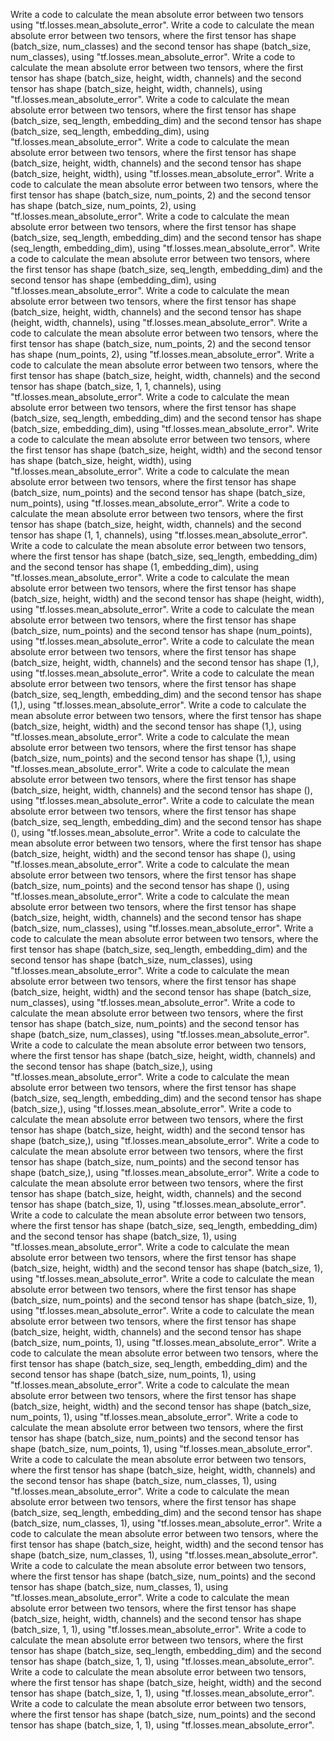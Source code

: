 Write a code to calculate the mean absolute error between two tensors using "tf.losses.mean_absolute_error".
Write a code to calculate the mean absolute error between two tensors, where the first tensor has shape (batch_size, num_classes) and the second tensor has shape (batch_size, num_classes), using "tf.losses.mean_absolute_error".
Write a code to calculate the mean absolute error between two tensors, where the first tensor has shape (batch_size, height, width, channels) and the second tensor has shape (batch_size, height, width, channels), using "tf.losses.mean_absolute_error".
Write a code to calculate the mean absolute error between two tensors, where the first tensor has shape (batch_size, seq_length, embedding_dim) and the second tensor has shape (batch_size, seq_length, embedding_dim), using "tf.losses.mean_absolute_error".
Write a code to calculate the mean absolute error between two tensors, where the first tensor has shape (batch_size, height, width, channels) and the second tensor has shape (batch_size, height, width), using "tf.losses.mean_absolute_error".
Write a code to calculate the mean absolute error between two tensors, where the first tensor has shape (batch_size, num_points, 2) and the second tensor has shape (batch_size, num_points, 2), using "tf.losses.mean_absolute_error".
Write a code to calculate the mean absolute error between two tensors, where the first tensor has shape (batch_size, seq_length, embedding_dim) and the second tensor has shape (seq_length, embedding_dim), using "tf.losses.mean_absolute_error".
Write a code to calculate the mean absolute error between two tensors, where the first tensor has shape (batch_size, seq_length, embedding_dim) and the second tensor has shape (embedding_dim), using "tf.losses.mean_absolute_error".
Write a code to calculate the mean absolute error between two tensors, where the first tensor has shape (batch_size, height, width, channels) and the second tensor has shape (height, width, channels), using "tf.losses.mean_absolute_error".
Write a code to calculate the mean absolute error between two tensors, where the first tensor has shape (batch_size, num_points, 2) and the second tensor has shape (num_points, 2), using "tf.losses.mean_absolute_error".
Write a code to calculate the mean absolute error between two tensors, where the first tensor has shape (batch_size, height, width, channels) and the second tensor has shape (batch_size, 1, 1, channels), using "tf.losses.mean_absolute_error".
Write a code to calculate the mean absolute error between two tensors, where the first tensor has shape (batch_size, seq_length, embedding_dim) and the second tensor has shape (batch_size, embedding_dim), using "tf.losses.mean_absolute_error".
Write a code to calculate the mean absolute error between two tensors, where the first tensor has shape (batch_size, height, width) and the second tensor has shape (batch_size, height, width), using "tf.losses.mean_absolute_error".
Write a code to calculate the mean absolute error between two tensors, where the first tensor has shape (batch_size, num_points) and the second tensor has shape (batch_size, num_points), using "tf.losses.mean_absolute_error".
Write a code to calculate the mean absolute error between two tensors, where the first tensor has shape (batch_size, height, width, channels) and the second tensor has shape (1, 1, channels), using "tf.losses.mean_absolute_error".
Write a code to calculate the mean absolute error between two tensors, where the first tensor has shape (batch_size, seq_length, embedding_dim) and the second tensor has shape (1, embedding_dim), using "tf.losses.mean_absolute_error".
Write a code to calculate the mean absolute error between two tensors, where the first tensor has shape (batch_size, height, width) and the second tensor has shape (height, width), using "tf.losses.mean_absolute_error".
Write a code to calculate the mean absolute error between two tensors, where the first tensor has shape (batch_size, num_points) and the second tensor has shape (num_points), using "tf.losses.mean_absolute_error".
Write a code to calculate the mean absolute error between two tensors, where the first tensor has shape (batch_size, height, width, channels) and the second tensor has shape (1,), using "tf.losses.mean_absolute_error".
Write a code to calculate the mean absolute error between two tensors, where the first tensor has shape (batch_size, seq_length, embedding_dim) and the second tensor has shape (1,), using "tf.losses.mean_absolute_error".
Write a code to calculate the mean absolute error between two tensors, where the first tensor has shape (batch_size, height, width) and the second tensor has shape (1,), using "tf.losses.mean_absolute_error".
Write a code to calculate the mean absolute error between two tensors, where the first tensor has shape (batch_size, num_points) and the second tensor has shape (1,), using "tf.losses.mean_absolute_error".
Write a code to calculate the mean absolute error between two tensors, where the first tensor has shape (batch_size, height, width, channels) and the second tensor has shape (), using "tf.losses.mean_absolute_error".
Write a code to calculate the mean absolute error between two tensors, where the first tensor has shape (batch_size, seq_length, embedding_dim) and the second tensor has shape (), using "tf.losses.mean_absolute_error".
Write a code to calculate the mean absolute error between two tensors, where the first tensor has shape (batch_size, height, width) and the second tensor has shape (), using "tf.losses.mean_absolute_error".
Write a code to calculate the mean absolute error between two tensors, where the first tensor has shape (batch_size, num_points) and the second tensor has shape (), using "tf.losses.mean_absolute_error".
Write a code to calculate the mean absolute error between two tensors, where the first tensor has shape (batch_size, height, width, channels) and the second tensor has shape (batch_size, num_classes), using "tf.losses.mean_absolute_error".
Write a code to calculate the mean absolute error between two tensors, where the first tensor has shape (batch_size, seq_length, embedding_dim) and the second tensor has shape (batch_size, num_classes), using "tf.losses.mean_absolute_error".
Write a code to calculate the mean absolute error between two tensors, where the first tensor has shape (batch_size, height, width) and the second tensor has shape (batch_size, num_classes), using "tf.losses.mean_absolute_error".
Write a code to calculate the mean absolute error between two tensors, where the first tensor has shape (batch_size, num_points) and the second tensor has shape (batch_size, num_classes), using "tf.losses.mean_absolute_error".
Write a code to calculate the mean absolute error between two tensors, where the first tensor has shape (batch_size, height, width, channels) and the second tensor has shape (batch_size,), using "tf.losses.mean_absolute_error".
Write a code to calculate the mean absolute error between two tensors, where the first tensor has shape (batch_size, seq_length, embedding_dim) and the second tensor has shape (batch_size,), using "tf.losses.mean_absolute_error".
Write a code to calculate the mean absolute error between two tensors, where the first tensor has shape (batch_size, height, width) and the second tensor has shape (batch_size,), using "tf.losses.mean_absolute_error".
Write a code to calculate the mean absolute error between two tensors, where the first tensor has shape (batch_size, num_points) and the second tensor has shape (batch_size,), using "tf.losses.mean_absolute_error".
Write a code to calculate the mean absolute error between two tensors, where the first tensor has shape (batch_size, height, width, channels) and the second tensor has shape (batch_size, 1), using "tf.losses.mean_absolute_error".
Write a code to calculate the mean absolute error between two tensors, where the first tensor has shape (batch_size, seq_length, embedding_dim) and the second tensor has shape (batch_size, 1), using "tf.losses.mean_absolute_error".
Write a code to calculate the mean absolute error between two tensors, where the first tensor has shape (batch_size, height, width) and the second tensor has shape (batch_size, 1), using "tf.losses.mean_absolute_error".
Write a code to calculate the mean absolute error between two tensors, where the first tensor has shape (batch_size, num_points) and the second tensor has shape (batch_size, 1), using "tf.losses.mean_absolute_error".
Write a code to calculate the mean absolute error between two tensors, where the first tensor has shape (batch_size, height, width, channels) and the second tensor has shape (batch_size, num_points, 1), using "tf.losses.mean_absolute_error".
Write a code to calculate the mean absolute error between two tensors, where the first tensor has shape (batch_size, seq_length, embedding_dim) and the second tensor has shape (batch_size, num_points, 1), using "tf.losses.mean_absolute_error".
Write a code to calculate the mean absolute error between two tensors, where the first tensor has shape (batch_size, height, width) and the second tensor has shape (batch_size, num_points, 1), using "tf.losses.mean_absolute_error".
Write a code to calculate the mean absolute error between two tensors, where the first tensor has shape (batch_size, num_points) and the second tensor has shape (batch_size, num_points, 1), using "tf.losses.mean_absolute_error".
Write a code to calculate the mean absolute error between two tensors, where the first tensor has shape (batch_size, height, width, channels) and the second tensor has shape (batch_size, num_classes, 1), using "tf.losses.mean_absolute_error".
Write a code to calculate the mean absolute error between two tensors, where the first tensor has shape (batch_size, seq_length, embedding_dim) and the second tensor has shape (batch_size, num_classes, 1), using "tf.losses.mean_absolute_error".
Write a code to calculate the mean absolute error between two tensors, where the first tensor has shape (batch_size, height, width) and the second tensor has shape (batch_size, num_classes, 1), using "tf.losses.mean_absolute_error".
Write a code to calculate the mean absolute error between two tensors, where the first tensor has shape (batch_size, num_points) and the second tensor has shape (batch_size, num_classes, 1), using "tf.losses.mean_absolute_error".
Write a code to calculate the mean absolute error between two tensors, where the first tensor has shape (batch_size, height, width, channels) and the second tensor has shape (batch_size, 1, 1), using "tf.losses.mean_absolute_error".
Write a code to calculate the mean absolute error between two tensors, where the first tensor has shape (batch_size, seq_length, embedding_dim) and the second tensor has shape (batch_size, 1, 1), using "tf.losses.mean_absolute_error".
Write a code to calculate the mean absolute error between two tensors, where the first tensor has shape (batch_size, height, width) and the second tensor has shape (batch_size, 1, 1), using "tf.losses.mean_absolute_error".
Write a code to calculate the mean absolute error between two tensors, where the first tensor has shape (batch_size, num_points) and the second tensor has shape (batch_size, 1, 1), using "tf.losses.mean_absolute_error".